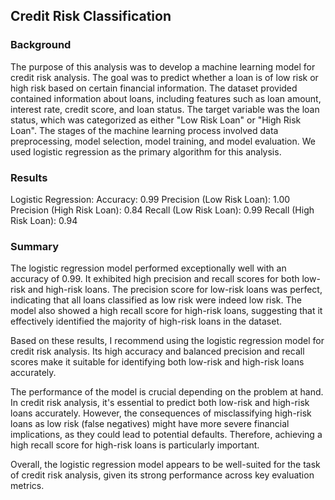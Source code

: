## Credit Risk Classification

### Background

The purpose of this analysis was to develop a machine learning model for credit risk analysis. The goal was to predict whether a loan is of low risk or high risk based on certain financial information.
The dataset provided contained information about loans, including features such as loan amount, interest rate, credit score, and loan status. The target variable was the loan status, which was categorized as either "Low Risk Loan" or "High Risk Loan".
The stages of the machine learning process involved data preprocessing, model selection, model training, and model evaluation. We used logistic regression as the primary algorithm for this analysis.

### Results

Logistic Regression:
Accuracy: 0.99
Precision (Low Risk Loan): 1.00
Precision (High Risk Loan): 0.84
Recall (Low Risk Loan): 0.99
Recall (High Risk Loan): 0.94

### Summary
The logistic regression model performed exceptionally well with an accuracy of 0.99. It exhibited high precision and recall scores for both low-risk and high-risk loans. The precision score for low-risk loans was perfect, indicating that all loans classified as low risk were indeed low risk. The model also showed a high recall score for high-risk loans, suggesting that it effectively identified the majority of high-risk loans in the dataset.

Based on these results, I recommend using the logistic regression model for credit risk analysis. Its high accuracy and balanced precision and recall scores make it suitable for identifying both low-risk and high-risk loans accurately.

The performance of the model is crucial depending on the problem at hand. In credit risk analysis, it's essential to predict both low-risk and high-risk loans accurately. However, the consequences of misclassifying high-risk loans as low risk (false negatives) might have more severe financial implications, as they could lead to potential defaults. Therefore, achieving a high recall score for high-risk loans is particularly important.

Overall, the logistic regression model appears to be well-suited for the task of credit risk analysis, given its strong performance across key evaluation metrics.
